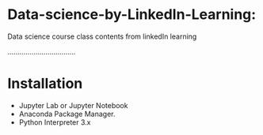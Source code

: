 # Data-science-by-LinkedIn-Learning:

Data science course class contents from linkedIn learning

..................................

# Installation

* Jupyter Lab or Jupyter Notebook
* Anaconda Package Manager.
* Python Interpreter 3.x
